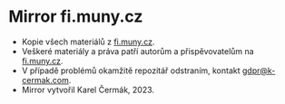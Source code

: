 # Mirror fi.muny.cz

- Kopie všech materiálů z [fi.muny.cz](https://fi.muny.cz/).
- Veškeré materiály a práva patří autorům a přispěvovatelům na [fi.muny.cz](https://fi.muny.cz/).
- V případě problémů okamžitě repozitář odstraním, kontakt gdpr@k-cermak.com.
- Mirror vytvořil Karel Čermák, 2023.